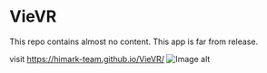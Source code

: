 # VieVR
This repo contains almost no content.
This app is far from release.


visit https://himark-team.github.io/VieVR/
![Image alt](https://github.com/Himark-team/VieVR/raw/a0TdP2b7K6M.jpg/image.png)

